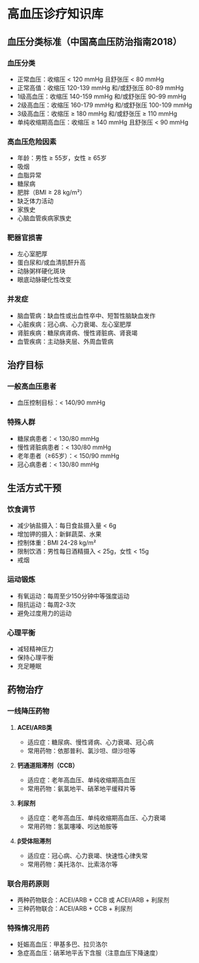# 高血压诊疗知识库

## 血压分类标准（中国高血压防治指南2018）

### 血压分类
- 正常血压：收缩压 < 120 mmHg 且舒张压 < 80 mmHg
- 正常高值：收缩压 120-139 mmHg 和/或舒张压 80-89 mmHg
- 1级高血压：收缩压 140-159 mmHg 和/或舒张压 90-99 mmHg
- 2级高血压：收缩压 160-179 mmHg 和/或舒张压 100-109 mmHg
- 3级高血压：收缩压 ≥ 180 mmHg 和/或舒张压 ≥ 110 mmHg
- 单纯收缩期高血压：收缩压 ≥ 140 mmHg 且舒张压 < 90 mmHg

### 高血压危险因素
- 年龄：男性 ≥ 55岁，女性 ≥ 65岁
- 吸烟
- 血脂异常
- 糖尿病
- 肥胖（BMI ≥ 28 kg/m²）
- 缺乏体力活动
- 家族史
- 心脑血管疾病家族史

### 靶器官损害
- 左心室肥厚
- 蛋白尿和/或血清肌酐升高
- 动脉粥样硬化斑块
- 眼底动脉硬化性改变

### 并发症
- 脑血管病：缺血性或出血性卒中、短暂性脑缺血发作
- 心脏疾病：冠心病、心力衰竭、左心室肥厚
- 肾脏疾病：糖尿病肾病、慢性肾脏病、肾衰竭
- 血管疾病：主动脉夹层、外周血管病

## 治疗目标

### 一般高血压患者
- 血压控制目标：< 140/90 mmHg

### 特殊人群
- 糖尿病患者：< 130/80 mmHg
- 慢性肾脏病患者：< 130/80 mmHg
- 老年患者（≥65岁）：< 150/90 mmHg
- 冠心病患者：< 130/80 mmHg

## 生活方式干预

### 饮食调节
- 减少钠盐摄入：每日食盐摄入量 < 6g
- 增加钾的摄入：新鲜蔬菜、水果
- 控制体重：BMI 24-28 kg/m²
- 限制饮酒：男性每日酒精摄入 < 25g，女性 < 15g
- 戒烟

### 运动锻炼
- 有氧运动：每周至少150分钟中等强度运动
- 阻抗运动：每周2-3次
- 避免过度用力的运动

### 心理平衡
- 减轻精神压力
- 保持心理平衡
- 充足睡眠

## 药物治疗

### 一线降压药物
1. **ACEI/ARB类**
   - 适应症：糖尿病、慢性肾病、心力衰竭、冠心病
   - 常用药物：依那普利、氯沙坦、缬沙坦等

2. **钙通道阻滞剂（CCB）**
   - 适应症：老年高血压、单纯收缩期高血压
   - 常用药物：氨氯地平、硝苯地平缓释片等

3. **利尿剂**
   - 适应症：老年高血压、单纯收缩期高血压、心力衰竭
   - 常用药物：氢氯噻嗪、吲达帕胺等

4. **β受体阻滞剂**
   - 适应症：冠心病、心力衰竭、快速性心律失常
   - 常用药物：美托洛尔、比索洛尔等

### 联合用药原则
- 两种药物联合：ACEI/ARB + CCB 或 ACEI/ARB + 利尿剂
- 三种药物联合：ACEI/ARB + CCB + 利尿剂

### 特殊情况用药
- 妊娠高血压：甲基多巴、拉贝洛尔
- 急症高血压：硝苯地平舌下含服（注意血压下降速度）